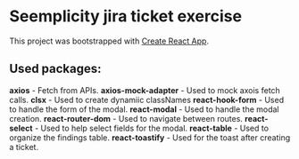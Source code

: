 # Seemplicity jira ticket exercise

This project was bootstrapped with [Create React App](https://github.com/facebook/create-react-app).


## Used packages:

**axios** - Fetch from APIs.
**axios-mock-adapter** - Used to mock axois fetch calls.
**clsx** - Used to create dynamiic classNames
**react-hook-form** - Used to handle the form of the modal.
**react-modal** - Used to handle the modal creation.
**react-router-dom** - Used to navigate between routes.
**react-select** - Used to help select fields for the modal.
**react-table** - Used to organize the findings table.
**react-toastify** - Used for the toast after creating a ticket.